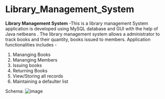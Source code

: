 # Library_Management_System
__Library Management System__ -This is a library management System application is developed using MySQL database and GUI with the help of Java netbeans .
The library management system allows a administrator to track books and their quantity, books issued to members.
Application functionalities includes -
1. Mananging Books
2. Mananging Members
3. Issuing books
4. Returning Books
5. View/Storing all records
6. Maintaining a defaulter list

Schema:
![image](https://user-images.githubusercontent.com/54627911/188770230-f232d5c2-fa9e-4c46-8c7b-7d38945c6abf.png)


